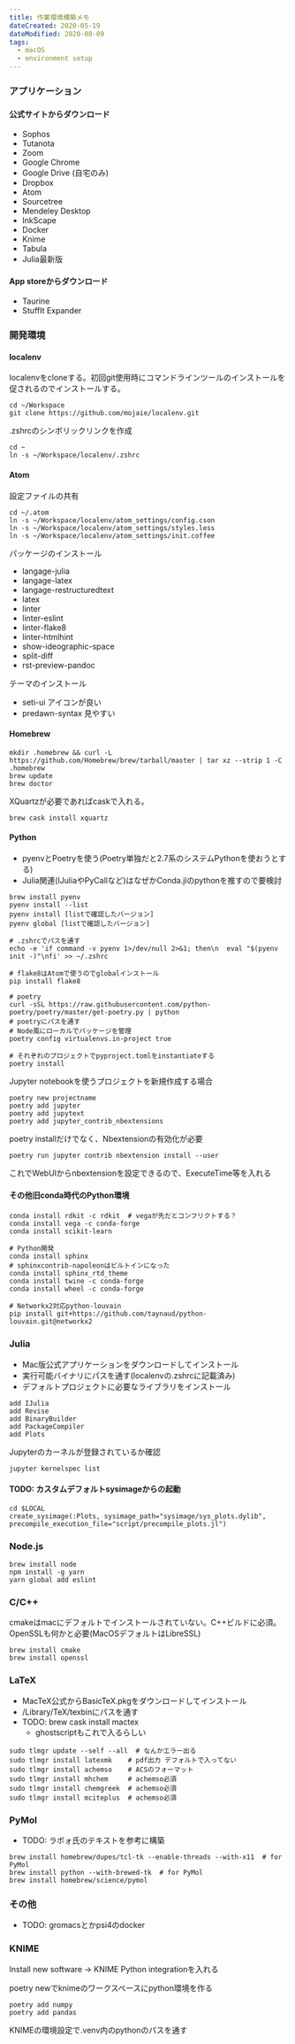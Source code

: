 ```yaml
---
title: 作業環境構築メモ
dateCreated: 2020-05-19
dateModified: 2020-08-09
tags:
  - macOS
  - environment setup
---
```



### アプリケーション


#### 公式サイトからダウンロード

- Sophos
- Tutanota
- Zoom
- Google Chrome
- Google Drive (自宅のみ)
- Dropbox
- Atom
- Sourcetree
- Mendeley Desktop
- InkScape
- Docker
- Knime
- Tabula
- Julia最新版


#### App storeからダウンロード

- Taurine
- StuffIt Expander



### 開発環境


#### localenv

localenvをcloneする。初回git使用時にコマンドラインツールのインストールを促されるのでインストールする。

```
cd ~/Workspace
git clone https://github.com/mojaie/localenv.git
```

.zshrcのシンボリックリンクを作成
```
cd ~
ln -s ~/Workspace/localenv/.zshrc
```


#### Atom

設定ファイルの共有

```
cd ~/.atom
ln -s ~/Workspace/localenv/atom_settings/config.cson
ln -s ~/Workspace/localenv/atom_settings/styles.less
ln -s ~/Workspace/localenv/atom_settings/init.coffee
```

パッケージのインストール

- langage-julia
- langage-latex
- langage-restructuredtext
- latex
- linter
- linter-eslint
- linter-flake8
- linter-htmlhint
- show-ideographic-space
- split-diff
- rst-preview-pandoc

テーマのインストール

- seti-ui アイコンが良い
- predawn-syntax 見やすい


#### Homebrew

```
mkdir .homebrew && curl -L https://github.com/Homebrew/brew/tarball/master | tar xz --strip 1 -C .homebrew
brew update
brew doctor
```

XQuartzが必要であればcaskで入れる。

```
brew cask install xquartz
```


#### Python

- pyenvとPoetryを使う(Poetry単独だと2.7系のシステムPythonを使おうとする)
- Julia関連(IJuliaやPyCallなど)はなぜかConda.jlのpythonを推すので要検討

```
brew install pyenv
pyenv install --list
pyenv install [listで確認したバージョン]
pyenv global [listで確認したバージョン]

# .zshrcでパスを通す
echo -e 'if command -v pyenv 1>/dev/null 2>&1; then\n  eval "$(pyenv init -)"\nfi' >> ~/.zshrc

# flake8はAtomで使うのでglobalインストール
pip install flake8

# poetry
curl -sSL https://raw.githubusercontent.com/python-poetry/poetry/master/get-poetry.py | python
# poetryにパスを通す
# Node風にローカルでパッケージを管理
poetry config virtualenvs.in-project true

# それぞれのプロジェクトでpyproject.tomlをinstantiateする
poetry install
```

Jupyter notebookを使うプロジェクトを新規作成する場合

```
poetry new projectname
poetry add jupyter
poetry add jupytext
poetry add jupyter_contrib_nbextensions
```

poetry installだけでなく、Nbextensionの有効化が必要

```
poetry run jupyter contrib nbextension install --user
```

これでWebUIからnbextensionを設定できるので、ExecuteTime等を入れる


#### その他旧conda時代のPython環境

```
conda install rdkit -c rdkit  # vegaが先だとコンフリクトする？
conda install vega -c conda-forge
conda install scikit-learn

# Python開発
conda install sphinx
# sphinxcontrib-napoleonはビルトインになった
conda install sphinx_rtd_theme
conda install twine -c conda-forge
conda install wheel -c conda-forge

# Networkx2対応python-louvain
pip install git+https://github.com/taynaud/python-louvain.git@networkx2
```



### Julia

- Mac版公式アプリケーションをダウンロードしてインストール
- 実行可能バイナリにパスを通す(localenvの.zshrcに記載済み)
- デフォルトプロジェクトに必要なライブラリをインストール

```
add IJulia
add Revise
add BinaryBuilder
add PackageCompiler
add Plots
```

Jupyterのカーネルが登録されているか確認

```
jupyter kernelspec list
```


#### TODO: カスタムデフォルトsysimageからの起動

```
cd $LOCAL
create_sysimage(:Plots, sysimage_path="sysimage/sys_plots.dylib", precompile_execution_file="script/precompile_plots.jl")
```



### Node.js

```
brew install node
npm install -g yarn
yarn global add eslint
```



### C/C++

cmakeはmacにデフォルトでインストールされていない。C++ビルドに必須。
OpenSSLも何かと必要(MacOSデフォルトはLibreSSL)


```
brew install cmake
brew install openssl
```



### LaTeX

- MacTeX公式からBasicTeX.pkgをダウンロードしてインストール
- /Library/TeX/texbinにパスを通す
- TODO: brew cask install mactex
  - ghostscriptもこれで入るらしい

```
sudo tlmgr update --self --all  # なんかエラー出る
sudo tlmgr install latexmk    # pdf出力 デフォルトで入ってない
sudo tlmgr install achemso    # ACSのフォーマット
sudo tlmgr install mhchem     # achemso必須
sudo tlmgr install chemgreek  # achemso必須
sudo tlmgr install mciteplus  # achemso必須
```



### PyMol

- TODO: ラボォ氏のテキストを参考に構築

```
brew install homebrew/dupes/tcl-tk --enable-threads --with-x11  # for PyMol
brew install python --with-brewed-tk  # for PyMol
brew install homebrew/science/pymol
```



### その他

- TODO: gromacsとかpsi4のdocker



### KNIME

Install new software -> KNIME Python integrationを入れる

poetry newでknimeのワークスペースにpython環境を作る

```
poetry add numpy
poetry add pandas
```

KNIMEの環境設定で.venv内のpythonのパスを通す
